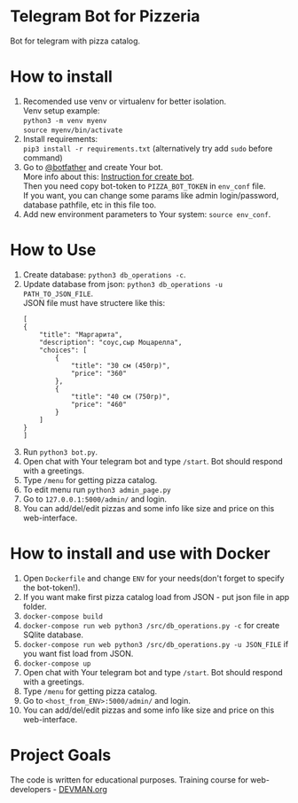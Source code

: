 # Telegram Bot for Pizzeria

Bot for telegram with pizza catalog. 

# How to install
1. Recomended use venv or virtualenv for better isolation.\
   Venv setup example: \
   `python3 -m venv myenv`\
   `source myenv/bin/activate`
2. Install requirements: \
   `pip3 install -r requirements.txt` (alternatively try add `sudo` before command)
3. Go to [@botfather](https://telegram.me/botfather) and create Your bot.\
   More info about this: [Instruction for create bot](https://core.telegram.org/bots#3-how-do-i-create-a-bot).\
   Then you need copy bot-token to `PIZZA_BOT_TOKEN` in `env_conf` file.\
   If you want, you can change some params like admin login/password, database pathfile, etc in this file too.
4. Add new environment parameters to Your system: `source env_conf`.

# How to Use
1. Create database: `python3 db_operations -c`.
2. Update database from json: `python3 db_operations -u PATH_TO_JSON_FILE`.\
    JSON file must have structere like this:
    ```
    [
    {
        "title": "Маргарита",
        "description": "соус,сыр Моцарелла",
        "choices": [
            {
                "title": "30 см (450гр)",
                "price": "360"
            },
            {
                "title": "40 см (750гр)",
                "price": "460"
            }
        ]
    }
    ]
    ```
 3. Run `python3 bot.py`.
 4. Open chat with Your telegram bot and type `/start`. Bot should respond with a greetings.
 5. Type `/menu` for getting pizza catalog.
 6. To edit menu run `python3 admin_page.py`
 7. Go to `127.0.0.1:5000/admin/` and login.
 8. You can add/del/edit pizzas and some info like size and price on this web-interface.


# How to install and use with Docker
1. Open `Dockerfile` and change `ENV` for your needs(don't forget to specify the bot-token!).
2. If you want make first pizza catalog load from JSON - put json file in app folder.
3. `docker-compose build`
4. `docker-compose run web python3 /src/db_operations.py -c` for create SQlite database.
5. `docker-compose run web python3 /src/db_operations.py -u JSON_FILE` if you want fist load from JSON.
6. `docker-compose up`
7. Open chat with Your telegram bot and type `/start`. Bot should respond with a greetings.
8. Type `/menu` for getting pizza catalog.
9. Go to `<host_from_ENV>:5000/admin/` and login.
10. You can add/del/edit pizzas and some info like size and price on this web-interface.


# Project Goals

The code is written for educational purposes. Training course for web-developers - [DEVMAN.org](https://devman.org)
